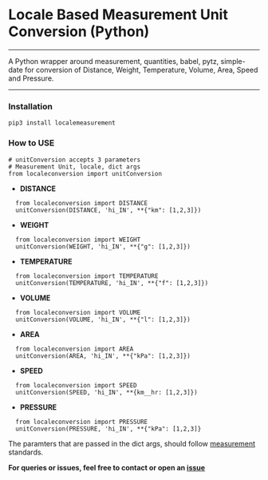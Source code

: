 # Locale Based Measurement Unit Conversion (Python)
<hr>
A Python wrapper around measurement, quantities, babel, pytz, simple-date for conversion of Distance, Weight, Temperature, Volume, Area, Speed and Pressure.
<hr>
<h3>Installation</h3>

    pip3 install localemeasurement

<h3>How to USE</h3>

    # unitConversion accepts 3 parameters
    # Measurement Unit, locale, dict args
    from localeconversion import unitConversion
    
<ul>
  <li><b>DISTANCE</li></b></ul>
  
      from localeconversion import DISTANCE
      unitConversion(DISTANCE, 'hi_IN', **{"km": [1,2,3]})
      
  <ul><li><b>WEIGHT</b></li></ul>
  
      from localeconversion import WEIGHT
      unitConversion(WEIGHT, 'hi_IN', **{"g": [1,2,3]})
      
  <ul><li><b>TEMPERATURE</b></li></ul>
  
      from localeconversion import TEMPERATURE
      unitConversion(TEMPERATURE, 'hi_IN', **{"f": [1,2,3]})
      
  <ul><li><b>VOLUME</b></li></ul>
  
      from localeconversion import VOLUME
      unitConversion(VOLUME, 'hi_IN', **{"l": [1,2,3]})
      
  <ul><li><b>AREA</b></li></ul>
  
      from localeconversion import AREA
      unitConversion(AREA, 'hi_IN', **{"kPa": [1,2,3]})
      
  <ul><li><b>SPEED</b></li></ul>
  
      from localeconversion import SPEED
      unitConversion(SPEED, 'hi_IN', **{km__hr: [1,2,3]})
      
  <ul><li><b>PRESSURE</b></li></ul>
  
      from localeconversion import PRESSURE
      unitConversion(PRESSURE, 'hi_IN', **{"kPa": [1,2,3]}


The paramters that are passed in the dict args, should follow <a href="http://python-measurement.readthedocs.io/en/latest/">measurement</a> standards.


<b>For queries or issues, feel free to contact or open an <a href="https://github.com/srcecde/locale-measurement/issues">issue</a></b>
